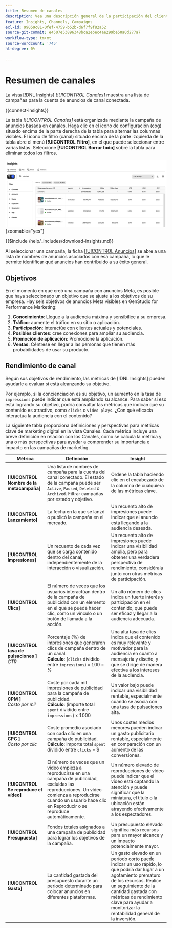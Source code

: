```yaml
---
title: Resumen de canales
description: Vea una descripción general de la participación del cliente, el rendimiento, el presupuesto y los gastos para campañas de marketing en Adobe GenStudio for Performance Marketing.
feature: Insights, Channels, Campaigns
exl-id: 99059c81-0fef-4759-b52b-d6f7f9f82a52
source-git-commit: e4507e53896348bca2ebec4ae299be50a0d277a7
workflow-type: tm+mt
source-wordcount: '745'
ht-degree: 0%

---
```


# Resumen de canales

La vista [!DNL Insights] _[!UICONTROL Canales]_ muestra una lista de campañas para la cuenta de anuncios de canal conectada.

{{connect-insights}}

La tabla _[!UICONTROL Canales]_ está organizada mediante la campaña de anuncios basada en canales. Haga clic en el icono de configuración (cog) situado encima de la parte derecha de la tabla para alternar las columnas visibles. El icono de filtro (canal) situado encima de la parte izquierda de la tabla abre el menú **[!UICONTROL Filtro]**, en el que puede seleccionar entre varias listas. Seleccione **[!UICONTROL Borrar todo]** sobre la tabla para eliminar todos los filtros.

![Filtro y tabla de canales](/help/assets/insights-channels-filter.png){zoomable="yes"}

{{$include /help/_includes/download-insights.md}}

Al seleccionar una campaña, la ficha [[!UICONTROL Anuncios]](ads.md) se abre a una lista de nombres de anuncios asociados con esa campaña, lo que le permite identificar qué anuncios han contribuido a su éxito general.

## Objetivos

En el momento en que creó una campaña con anuncios Meta, es posible que haya seleccionado un objetivo que se ajuste a los objetivos de su empresa. Hay seis objetivos de anuncios Meta visibles en GenStudio for Performance Marketing:

1. **Conocimiento**: Llegue a la audiencia máxima y sensibilice a su empresa.
1. **Tráfico**: aumente el tráfico en su sitio o aplicación.
1. **Participación**: interactúe con clientes actuales y potenciales.
1. **Posibles clientes**: cree conexiones para ampliar su audiencia.
1. **Promoción de aplicación**: Promocione la aplicación.
1. **Ventas**: Céntrese en llegar a las personas que tienen más probabilidades de usar su producto.

## Rendimiento de canal

Según sus objetivos de rendimiento, las métricas de [!DNL Insights] pueden ayudarle a evaluar si está alcanzando su objetivo.

Por ejemplo, si la concienciación es su objetivo, un aumento en la tasa de `impressions` puede indicar que está ampliando su alcance. Para saber si eso está logrando su objetivo, podría consultar las métricas que indican que su contenido es atractivo, como `clicks` o `video plays`. ¿Con qué eficacia interactúa la audiencia con el contenido?

La siguiente tabla proporciona definiciones y perspectivas para métricas clave de marketing digital en la vista Canales. Cada métrica incluye una breve definición en relación con los Canales, cómo se calcula la métrica y una o más perspectivas para ayudar a comprender su importancia e impacto en las campañas de marketing.

| Métrica | Definición | Insight |
| ----------- | ----------------------------- | -------------------------------- |
| **[!UICONTROL Nombre de la metacampaña]** | Una lista de nombres de campaña para la cuenta del canal conectado. El estado de la campaña puede ser `Active`, `Paused`, `Deleted` o `Archived`. Filtrar campañas por estado y objetivo. | Ordene la tabla haciendo clic en el encabezado de la columna de cualquiera de las métricas clave. |
| **[!UICONTROL Lanzamiento]** | La fecha en la que se lanzó o publicó la campaña en el mercado. | Un recuento alto de impresiones puede indicar que el anuncio está llegando a la audiencia deseada. |
| **[!UICONTROL Impresiones]** | Un recuento de cada vez que se carga contenido dentro del canal, independientemente de la interacción o visualización. | Un recuento alto de impresiones puede indicar una visibilidad amplia, pero para obtener una verdadera perspectiva de rendimiento, considérala junto con otras métricas de participación. |
| **[!UICONTROL Clics]** | El número de veces que los usuarios interactúan dentro de la campaña de publicidad con un elemento en el que se puede hacer clic, como un vínculo o un botón de llamada a la acción. | Un alto número de clics indica un fuerte interés y participación en el contenido, que puede ser eficaz y llegar a la audiencia adecuada. |
| **[!UICONTROL tasa de pulsaciones ]**<br>_CTR_ | Porcentaje (%) de impresiones que generaron clics de campaña dentro de un canal.<br>**Cálculo**: (`clicks` dividido entre `impressions`) x 100 = % | Una alta tasa de clics indica que el contenido es muy relevante y motivador para la audiencia en cuanto a mensajería y diseño, y que se dirige de manera efectiva a los intereses de la audiencia. |
| **[!UICONTROL CPM ]**<br>_Costo por mil_ | Coste por cada mil impresiones de publicidad para la campaña de publicidad. <br>**Cálculo**: (importe total `spent` dividido entre `impressions`) x 1000 | Un valor bajo puede indicar una visibilidad rentable, especialmente cuando se asocia con una tasa de pulsaciones alta. |
| **[!UICONTROL CPC ]**<br>_Costo por clic_ | Coste promedio asociado con cada clic en una campaña de publicidad.<br>**Cálculo**: importe total `spent` dividido entre `clicks` = $ | Unos costes medios menores pueden indicar un gasto publicitario rentable, especialmente en comparación con un aumento de las conversiones. |
| **[!UICONTROL Se reproduce el vídeo]** | El número de veces que un vídeo empieza a reproducirse en una campaña de publicidad, excluidas las reproducciones. Un vídeo comienza a reproducirse cuando un usuario hace clic en Reproducir o se reproduce automáticamente. | Un número elevado de reproducciones de vídeo puede indicar que el vídeo está captando la atención y puede significar que la miniatura, el título o la ubicación están atrayendo efectivamente a los espectadores. |
| **[!UICONTROL Presupuesto]** | Fondos totales asignados a una campaña de publicidad para lograr los objetivos de la campaña. | Un presupuesto elevado significa más recursos para un mayor alcance y un impacto potencialmente mayor. |
| **[!UICONTROL Gasto]** | La cantidad gastada del presupuesto durante un periodo determinado para colocar anuncios en diferentes plataformas. | Un gasto elevado en un período corto puede indicar un uso rápido, lo que podría dar lugar a un agotamiento prematuro de los recursos. Realice un seguimiento de la cantidad gastada con métricas de rendimiento clave para ayudar a monitorizar la rentabilidad general de la inversión. |
